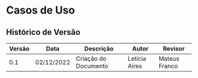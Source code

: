 # Casos de Uso

## Histórico de Versão

| Versão | Data | Descrição | Autor | Revisor |
|--------|------|-------|-----------| ------- |
| 0.1 | 02/12/2022 | Criação do Documento | Letícia Aires | Mateus Franco |
